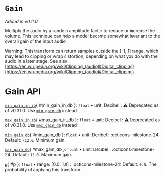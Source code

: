 # `Gain`

_Added in v0.11.0_

Multiply the audio by a random amplitude factor to reduce or increase the volume. This
technique can help a model become somewhat invariant to the overall gain of the input audio.

Warning: This transform can return samples outside the [-1, 1] range, which may lead to
clipping or wrap distortion, depending on what you do with the audio in a later stage.
See also [https://en.wikipedia.org/wiki/Clipping_(audio)#Digital_clipping](https://en.wikipedia.org/wiki/Clipping_(audio)#Digital_clipping)

# Gain API

[`min_gain_in_db`](#min_gain_in_db){ #min_gain_in_db }: `float` • unit: Decibel
:   :warning: Deprecated as of v0.31.0. Use [`min_gain_db`](#min_gain_db) instead

[`max_gain_in_db`](#max_gain_in_db){ #max_gain_in_db }: `float` • unit: Decibel
:   :warning: Deprecated as of v0.31.0. Use [`max_gain_db`](#max_gain_db) instead

[`min_gain_db`](#min_gain_db){ #min_gain_db }: `float` • unit: Decibel
:   :octicons-milestone-24: Default: `-12.0`. Minimum gain.

[`max_gain_db`](#max_gain_db){ #max_gain_db }: `float` • unit: Decibel
:   :octicons-milestone-24: Default: `12.0`. Maximum gain.

[`p`](#p){ #p }: `float` • range: [0.0, 1.0]
:   :octicons-milestone-24: Default: `0.5`. The probability of applying this transform.

